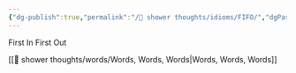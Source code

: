 ```yaml
---
{"dg-publish":true,"permalink":"/🚿 shower thoughts/idioms/FIFO/","dgPassFrontmatter":true}
---
```


First In First Out

[[🚿 shower thoughts/words/Words, Words, Words\|Words, Words, Words]]
